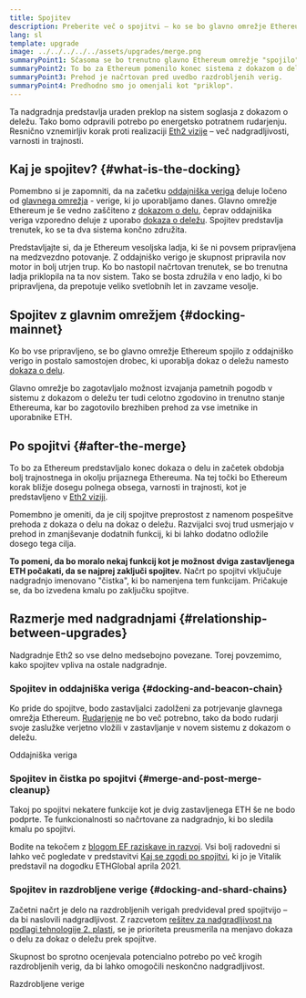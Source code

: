 ```yaml
---
title: Spojitev
description: Preberite več o spojitvi – ko se bo glavno omrežje Ethereum pridružilo sistemu z dokazom o deležu, ki ga bo usklajevala oddajniška veriga.
lang: sl
template: upgrade
image: ../../../../../assets/upgrades/merge.png
summaryPoint1: Sčasoma se bo trenutno glavno Ethereum omrežje "spojilo" s sistemom dokaza o deležu oddajniške verige.
summaryPoint2: To bo za Ethereum pomenilo konec sistema z dokazom o delu in popoln prehod na sistem dokaza o deležu.
summaryPoint3: Prehod je načrtovan pred uvedbo razdrobljenih verig.
summaryPoint4: Predhodno smo jo omenjali kot "priklop".
---
```


<UpgradeStatus dateKey="page-upgrades-merge-date">
  Ta nadgradnja predstavlja uraden preklop na sistem soglasja z dokazom o deležu. Tako bomo odpravili potrebo po energetsko potratnem rudarjenju. Resnično vznemirljiv korak proti realizaciji <a href="/roadmap/vision/">Eth2 vizije</a> – več nadgradljivosti, varnosti in trajnosti.
</UpgradeStatus>

## Kaj je spojitev? {#what-is-the-docking}

Pomembno si je zapomniti, da na začetku [oddajniška veriga](/upgrades/beacon-chain/) deluje ločeno od [glavnega omrežja](/glossary/#mainnet) - verige, ki jo uporabljamo danes. Glavno omrežje Ethereum je še vedno zaščiteno z [dokazom o delu](/developers/docs/consensus-mechanisms/pow/), čeprav oddajniška veriga vzporedno deluje z uporabo [dokaza o deležu](/developers/docs/consensus-mechanisms/pos/). Spojitev predstavlja trenutek, ko se ta dva sistema končno združita.

Predstavljajte si, da je Ethereum vesoljska ladja, ki še ni povsem pripravljena na medzvezdno potovanje. Z oddajniško verigo je skupnost pripravila nov motor in bolj utrjen trup. Ko bo nastopil načrtovan trenutek, se bo trenutna ladja priklopila na ta nov sistem. Tako se bosta združila v eno ladjo, ki bo pripravljena, da prepotuje veliko svetlobnih let in zavzame vesolje.

## Spojitev z glavnim omrežjem {#docking-mainnet}

Ko bo vse pripravljeno, se bo glavno omrežje Ethereum spojilo z oddajniško verigo in postalo samostojen drobec, ki uporablja dokaz o deležu namesto [dokaza o delu](/developers/docs/consensus-mechanisms/pow/).

Glavno omrežje bo zagotavljalo možnost izvajanja pametnih pogodb v sistemu z dokazom o deležu ter tudi celotno zgodovino in trenutno stanje Ethereuma, kar bo zagotovilo brezhiben prehod za vse imetnike in uporabnike ETH.

## Po spojitvi {#after-the-merge}

To bo za Ethereum predstavljalo konec dokaza o delu in začetek obdobja bolj trajnostnega in okolju prijaznega Ethereuma. Na tej točki bo Ethereum korak bližje dosegu polnega obsega, varnosti in trajnosti, kot je predstavljeno v [Eth2 viziji](/roadmap/vision/).

Pomembno je omeniti, da je cilj spojitve preprostost z namenom pospešitve prehoda z dokaza o delu na dokaz o deležu. Razvijalci svoj trud usmerjajo v prehod in zmanjševanje dodatnih funkcij, ki bi lahko dodatno odložile dosego tega cilja.

**To pomeni, da bo moralo nekaj funkcij kot je možnost dviga zastavljenega ETH počakati, da se najprej zaključi spojitev.** Načrt po spojitvi vključuje nadgradnjo imenovano "čistka", ki bo namenjena tem funkcijam. Pričakuje se, da bo izvedena kmalu po zaključku spojitve.

## Razmerje med nadgradnjami {#relationship-between-upgrades}

Nadgradnje Eth2 so vse delno medsebojno povezane. Torej povzemimo, kako spojitev vpliva na ostale nadgradnje.

### Spojitev in oddajniška veriga {#docking-and-beacon-chain}

Ko pride do spojitve, bodo zastavljalci zadolženi za potrjevanje glavnega omrežja Ethereum. [Rudarjenje](/developers/docs/consensus-mechanisms/pow/mining/) ne bo več potrebno, tako da bodo rudarji svoje zaslužke verjetno vložili v zastavljanje v novem sistemu z dokazom o deležu.

<ButtonLink to="/upgrades/beacon-chain/">Oddajniška veriga</ButtonLink>

### Spojitev in čistka po spojitvi {#merge-and-post-merge-cleanup}

Takoj po spojitvi nekatere funkcije kot je dvig zastavljenega ETH še ne bodo podprte. Te funkcionalnosti so načrtovane za nadgradnjo, ki bo sledila kmalu po spojitvi.

Bodite na tekočem z [blogom EF raziskave in razvoj](https://blog.ethereum.org/category/research-and-development/). Vsi bolj radovedni si lahko več pogledate v predstavitvi [Kaj se zgodi po spojitvi](https://youtu.be/7ggwLccuN5s?t=101), ki jo je Vitalik predstavil na dogodku ETHGlobal aprila 2021.

### Spojitev in razdrobljene verige {#docking-and-shard-chains}

Začetni načrt je delo na razdrobljenih verigah predvideval pred spojitvijo – da bi naslovili nadgradljivost. Z razcvetom [ rešitev za nadgradljivost na podlagi tehnologije 2. plasti](/developers/docs/scaling/#layer-2-scaling), se je prioriteta preusmerila na menjavo dokaza o delu za dokaz o deležu prek spojitve.

Skupnost bo sprotno ocenjevala potencialno potrebo po več krogih razdrobljenih verig, da bi lahko omogočili neskončno nadgradljivost.

<ButtonLink to="/upgrades/sharding/">Razdrobljene verige</ButtonLink>
